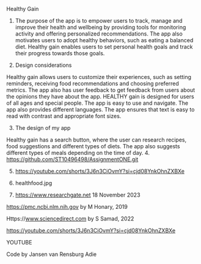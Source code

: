 Healthy Gain  

1. The purpose of the app is to empower users to track, manage and improve their health and wellbeing by providing tools for monitoring activity and offering personalized recommendations. The app also motivates users to adopt healthy behaviors, such as eating a balanced diet. Healthy gain enables users to set personal health goals and track their progress towards those goals. 

2. Design considerations 

Healthy gain allows users to customize their experiences, such as setting reminders, receiving food recommendations and choosing preferred metrics. The app also has user feedback to get feedback from users about the opinions they have about the app. HEALTHY gain is designed for users of all ages and special people. The app is easy to use and navigate. The app also provides different languages. The app ensures that text is easy to read with contrast and appropriate font sizes.  

3. The design of my app 

Healthy gain has a search button, where the user can research recipes, food suggestions and different types of diets. The app also suggests different types of meals depending on the time of day.
4. https://github.com/ST10496498/AssignmentONE.git 

5. https://youtube.com/shorts/3J6n3CiOvmY?si=cjd08YnkOhnZXBXe 

6. healthfood.jpg  

7. https://www.researchgate.net 18 November 2023 

https://pmc.ncbi.nlm.nih.gov by M Honary, 2019 

Https://www.sciencedirect.com by S Samad, 2022 

https://youtube.com/shorts/3J6n3CiOvmY?si=cjd08YnkOhnZXBXe 

YOUTUBE 

Code by Jansen van  Rensburg Adie 
